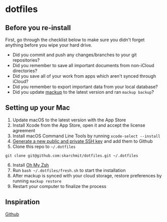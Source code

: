 # dotfiles

## Before you re-install

First, go through the checklist below to make sure you didn't forget anything before you wipe your hard drive.

- Did you commit and push any changes/branches to your git repositories?
- Did you remember to save all important documents from non-iCloud directories?
- Did you save all of your work from apps which aren't synced through iCloud?
- Did you remember to export important data from your local database?
- Did you update [mackup](https://github.com/lra/mackup) to the latest version and ran `mackup backup`?

## Setting up your Mac

1. Update macOS to the latest version with the App Store
2. Install Xcode from the App Store, open it and accept the license agreement
3. Install macOS Command Line Tools by running `xcode-select --install`
4. [Generate a new public and private SSH key](https://help.github.com/en/github/authenticating-to-github/generating-a-new-ssh-key-and-adding-it-to-the-ssh-agent) and add them to Github
5. Clone this repo to `~/.dotfiles`
```shell
git clone git@github.com:skarchmit/dotfiles.git ~/.dotfiles
```
6. Install [Oh My Zsh](https://github.com/robbyrussell/oh-my-zsh#getting-started)
7. Run `bash ~/.dotfiles/fresh.sh` to start the installation
8. After mackup is synced with your cloud storage, restore preferences by running `mackup restore`
9. Restart your computer to finalize the process

## Inspiration

[Github](https://github.com/driesvints/dotfiles/)
